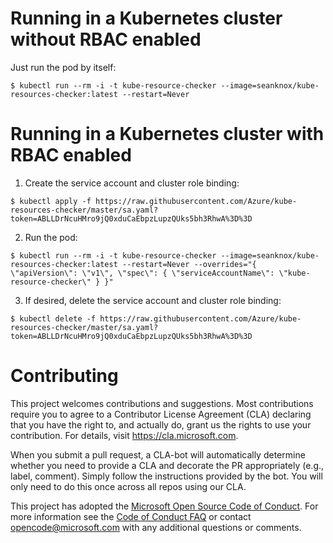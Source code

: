 
# Running in a Kubernetes cluster without RBAC enabled

Just run the pod by itself:

```
$ kubectl run --rm -i -t kube-resource-checker --image=seanknox/kube-resources-checker:latest --restart=Never
```

# Running in a Kubernetes cluster with RBAC enabled
1. Create the service account and cluster role binding:

```
$ kubectl apply -f https://raw.githubusercontent.com/Azure/kube-resources-checker/master/sa.yaml?token=ABLLDrNcuHMro9jQ0xduCaEbpzLupzQUks5bh3RhwA%3D%3D
```

2. Run the pod:

```
$ kubectl run --rm -i -t kube-resource-checker --image=seanknox/kube-resources-checker:latest --restart=Never --overrides="{ \"apiVersion\": \"v1\", \"spec\": { \"serviceAccountName\": \"kube-resource-checker\" } }"
```

3. If desired, delete the service account and cluster role binding:

```
$ kubectl delete -f https://raw.githubusercontent.com/Azure/kube-resources-checker/master/sa.yaml?token=ABLLDrNcuHMro9jQ0xduCaEbpzLupzQUks5bh3RhwA%3D%3D
```


# Contributing

This project welcomes contributions and suggestions.  Most contributions require you to agree to a
Contributor License Agreement (CLA) declaring that you have the right to, and actually do, grant us
the rights to use your contribution. For details, visit https://cla.microsoft.com.

When you submit a pull request, a CLA-bot will automatically determine whether you need to provide
a CLA and decorate the PR appropriately (e.g., label, comment). Simply follow the instructions
provided by the bot. You will only need to do this once across all repos using our CLA.

This project has adopted the [Microsoft Open Source Code of Conduct](https://opensource.microsoft.com/codeofconduct/).
For more information see the [Code of Conduct FAQ](https://opensource.microsoft.com/codeofconduct/faq/) or
contact [opencode@microsoft.com](mailto:opencode@microsoft.com) with any additional questions or comments.
